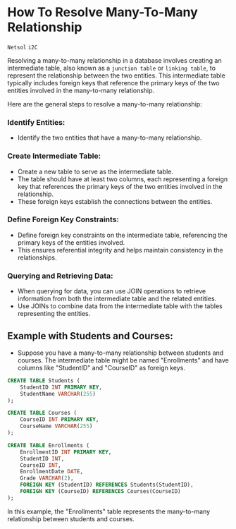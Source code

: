 # How To Resolve Many-To-Many Relationship
`Netsol` `i2C`

Resolving a many-to-many relationship in a database involves creating an intermediate table, also known as a `junction table` or `linking table`, to represent the relationship between the two entities. This intermediate table typically includes foreign keys that reference the primary keys of the two entities involved in the many-to-many relationship.

Here are the general steps to resolve a many-to-many relationship:

### Identify Entities:
- Identify the two entities that have a many-to-many relationship.
### Create Intermediate Table:
- Create a new table to serve as the intermediate table.
- The table should have at least two columns, each representing a foreign key that references the primary keys of the two entities involved in the relationship.
- These foreign keys establish the connections between the entities.
### Define Foreign Key Constraints:
- Define foreign key constraints on the intermediate table, referencing the primary keys of the entities involved.
- This ensures referential integrity and helps maintain consistency in the relationships.
### Querying and Retrieving Data:
- When querying for data, you can use JOIN operations to retrieve information from both the intermediate table and the related entities.
- Use JOINs to combine data from the intermediate table with the tables representing the entities.


## Example with Students and Courses:
- Suppose you have a many-to-many relationship between students and courses. The intermediate table might be named "Enrollments" and have columns like "StudentID" and "CourseID" as foreign keys.

```sql
CREATE TABLE Students (
    StudentID INT PRIMARY KEY,
    StudentName VARCHAR(255)
);

CREATE TABLE Courses (
    CourseID INT PRIMARY KEY,
    CourseName VARCHAR(255)
);

CREATE TABLE Enrollments (
    EnrollmentID INT PRIMARY KEY,
    StudentID INT,
    CourseID INT,
    EnrollmentDate DATE,
    Grade VARCHAR(2),
    FOREIGN KEY (StudentID) REFERENCES Students(StudentID),
    FOREIGN KEY (CourseID) REFERENCES Courses(CourseID)
);
```

In this example, the "Enrollments" table represents the many-to-many relationship between students and courses.